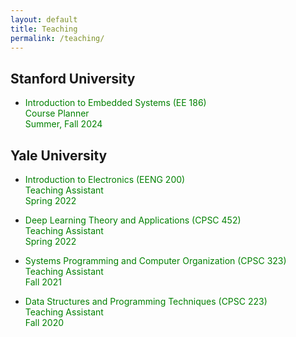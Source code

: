 ```yaml
---
layout: default
title: Teaching
permalink: /teaching/
---
```


## Stanford University

- <span style="color: green;">Introduction to Embedded Systems (EE 186)  
  Course Planner  
  Summer, Fall 2024

## Yale University

- <span style="color: green;">Introduction to Electronics (EENG 200)  
  Teaching Assistant  
  Spring 2022

- <span style="color: green;">Deep Learning Theory and Applications (CPSC 452)  
  Teaching Assistant  
  Spring 2022

- <span style="color: green;">Systems Programming and Computer Organization (CPSC 323)  
  Teaching Assistant  
  Fall 2021

- <span style="color: green;">Data Structures and Programming Techniques (CPSC 223)  
  Teaching Assistant  
  Fall 2020

